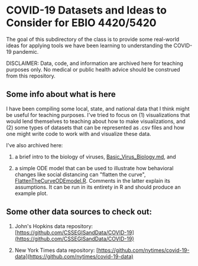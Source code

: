 # COVID-19 Datasets and Ideas to Consider for EBIO 4420/5420

The goal of this subdirectory of the class is to provide some real-world ideas for applying tools we have been learning to understanding the COVID-19 pandemic.  

DISCLAIMER:  Data, code, and information are archived here for teaching purposes only.  No medical or public health advice should be construed from this repository.

## Some info about what is here
I have been compiling some local, state, and national data that I think might be useful for teaching purposes.  I've tried to focus on (1)  visualizations that would lend themselves to teaching about how to make visualizations, and (2) some types of datasets that can be represented as .csv files and how one might write code to work with and visualize these data.  

I've also archived here:

1. a brief intro to the biology of viruses, [Basic_Virus_Biology.md](Basic_Virus_Biology.md), and

2. a simple ODE model that can be used to illustrate how behavioral changes like social distancing can "flatten the curve", [FlattenTheCurveODEmodel.R](FlattenTheCurveODEmodel.R).  Comments in the latter explain its assumptions.  It can be run in its entirety in R and should produce an example plot.


## Some other data sources to check out:

1. John's Hopkins data repository: [https://github.com/CSSEGISandData/COVID-19](https://github.com/CSSEGISandData/COVID-19)

2. New York Times data repository: [https://github.com/nytimes/covid-19-data](https://github.com/nytimes/covid-19-data)


